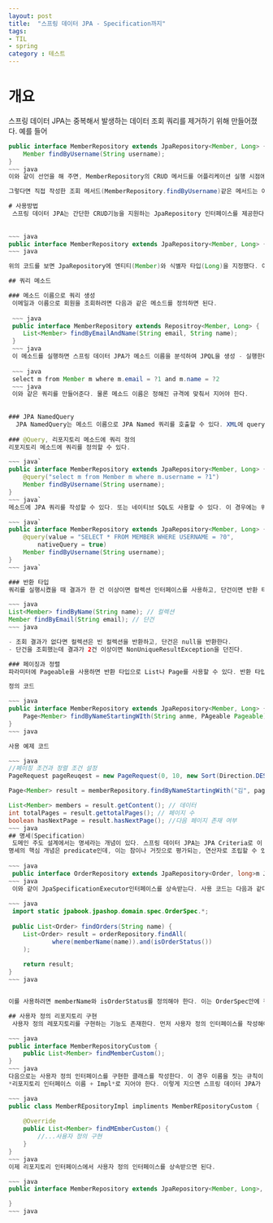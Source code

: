 ```yaml
---
layout: post
title:  "스프링 데이터 JPA - Specification까지"
tags: 
- TIL
- spring
category : 테스트
---
```


# 개요
스프링 데이터 JPA는 중복해서 발생하는 데이터 조회 쿼리를 제거하기 위해 만들어졌다. 예를 들어

~~~ java
public interface MemberRepository extends JpaRepository<Member, Long> {
	Member findByUsername(String username);
}
~~~ java
이와 같이 선언을 해 주면, MemberRepository의 CRUD 메서드를 어플리케이션 실행 시점에 스프링 데이터 JPA가 생성하여 주입해준다. 즉, 개발자가 직접 구현체를 개발하지 않아도 되어 편리하다.

그렇다면 직접 작성한 조회 메서드(MemberRepository.findByUsername)같은 메서드는 어떻게 해야 할까? 이런 메서드는 명명규칙에 맞춰서 추상 메서드를 정의하면, 자동으로 스프링 데이터 JPA가 메서드 이름을 분석하여 쿼리를 실행한다.

# 사용방법
 스프링 데이터 JPA는 간단한 CRUD기능을 지원하는 JpaRepository 인터페이스를 제공한다. 스프링 데이터 JPA를 사용하는 가장 단순한 방법은, 이 인터페이스를 상속바든ㄴ 것이다. 그리고 제네릭에 엔티티 클래스와 식별자 타입을 설정해주면 된다.
 
 
~~~ java
public interface MemberRepository extends JpaRepository<Member, Long> {}
~~~ java

위의 코드를 보면 JpaRepository에 엔티티(Member)와 식별자 타입(Long)을 지정했다. 이제부터 MemberRepository에서 JpaRepository에서 제공하는 기능들을 사용할 수 있다.

## 쿼리 메소드

### 메소드 이름으로 쿼리 생성
 이메일과 이름으로 회원을 조회하려면 다음과 같은 메소드를 정의하면 된다.
 
 ~~~ java
 public interface MemberRepository extends Repositroy<Member, Long> {
 	List<Member> findByEmailAndName(String email, String name);
 }
 ~~~ java
 이 메소드를 실행하면 스프링 데이터 JPA가 메소드 이름을 분석하여 JPQL을 생성 - 실행한다.
 
 ~~~ java
 select m from Member m where m.email = ?1 and m.name = ?2
 ~~~ java
 이와 같은 쿼리를 만들어준다. 물론 메소드 이름은 정해진 규격에 맞춰서 지어야 한다.
 
 
### JPA NamedQuery
  JPA NamedQuery는 메소드 이름으로 JPA Named 쿼리를 호출할 수 있다. XML에 query name을 지정한 다음에 JPA에서 쿼리 네임을 설정해주면 된다.
  
### @Query, 리포지토리 메소드에 쿼리 정의
리포지토리 메소드에 쿼리를 정의할 수 있다. 

~~~ java`
public interface MemberRepository extends JpaRepository<Member, Long> {
	@query("select m from Member m where m.username = ?1")
	Member findByUsername(String username);
}
~~~ java`  
메소드에 JPA 쿼리를 작성할 수 있다. 또는 네이티브 SQL도 사용할 수 있다. 이 경우에는 위치 기반 파라미터가 0부터 시작해야 한다.

~~~ java`
public interface MemberRepository extends JpaRepository<Member, Long> {
	@query(value = "SELECT * FROM MEMBER WHERE USERNAME = ?0",
		nativeQuery = true)
	Member findByUsername(String username);
}
~~~ java`  

### 반환 타입
쿼리를 실행시켰을 때 결과가 한 건 이상이면 컬렉션 인터페이스를 사용하고, 단건이면 반환 타입을 지정해야 한다.

~~~ java
List<Member> findByName(String name); // 컬렉션
Member findByEmail(String email); // 단건
~~~ java

- 조회 결과가 없다면 컬렉션은 빈 컬렉션을 반환하고, 단건은 null을 반환한다.
- 단건을 조회했는데 결과가 2건 이상이면 NonUniqueResultException을 던진다.

### 페이징과 정렬
파라미터에 Pageable을 사용하면 반환 타입으로 List나 Page를 사용할 수 있다. 반환 타입으로 Page를 사용하면 스프링 데이터 JPA는 전체 건수를 조회하는 Count 쿼리를 추가로 호출한다.

정의 코드

~~~ java
public interface MemberRepository extends JpaRepository<Member, Long> {
	Page<Member> findByNameStartingWIth(String anme, PAgeable Pageable);
}
~~~ java

사용 예제 코드

~~~ java
//페이징 조건과 정렬 조건 설정
PageRequest pageReuqest = new PageRequest(0, 10, new Sort(Direction.DESC, "name"));

Page<Member> result = memberRepository.findByNameStartingWith("김", pageRequest);

List<Member> members = result.getContent(); // 데이터
int totalPages = result.gettotalPages(); // 페이지 수
boolean hasNextPage = result.hasNextPage(); //다음 페이지 존재 여부
~~~ java
## 명세(Specification)
 도메인 주도 설계에서는 명세라는 개념이 있다. 스프링 데이터 JPA는 JPA Criteria로 이 개념을 사용할 수 있도록 지원한다.
명세의 핵심 개념은 predicate인데, 이는 참이나 거짓으로 평가되는, 연산자로 조립할 수 있는 개념이다. 예를 들어 데이터를 검색하기 위한 제약 조건(where id = ?, date < ?)에서 제약조건 하나하나를 predicate라고 할 수 있다.
 
~~~ java
 public interface OrderRepository extends JpaRepository<Order, long>m JpaSpecificationExecutor<Order>
~~~ java
 이와 같이 JpaSpecificationExecutor인터페이스를 상속받는다. 사용 코드는 다음과 같다.
 
~~~ java
 import static jpabook.jpashop.domain.spec.OrderSpec.*;
 
 public List<Order> findOrders(String name) {
 	List<Order> result = orderRepository.findAll(
 			where(memberName(name)).and(isOrderStatus())
	);
	
	return result;
}
~~~ java


이를 사용하려면 memberName와 isOrderStatus를 정의해야 한다. 이는 OrderSpec안에 정의되어 있어야 한다. Specification을 정의하려면 Specification인터페이스를 구현하는 클래스(OrderSpec)에서 toPredicate메소드를 구현하면 된다. 

## 사용자 정의 리포지토리 구현
 사용자 정의 레포지토리를 구현하는 기능도 존재한다. 먼저 사용자 정의 인터페이스를 작성해야 한다.

~~~ java
public interface MemberRepositoryCustom {
	public List<Member> findMemberCustom();
}
~~~ java
다음으로는 사용자 정의 인터페이스를 구현한 클래스를 작성한다. 이 경우 이름을 짓는 규칙이 있는데
*리포지토리 인터페이스 이름 + Impl*로 지어야 한다. 이렇게 지으면 스프링 데이터 JPA가 사용자 정의 구현 클래스로 인식하게 된다.

~~~ java
public class MemberREpositoryImpl impliments MemberREpositoryCustom {
	
	@Override
	public List<Member> findMEmberCustom() {
		//...사용자 정의 구현
	}
}
~~~ java
이제 리포지토리 인터페이스에서 사용자 정의 인터페이스를 상속받으면 된다.

~~~ java
public interface MemberRepository extends JpaRepository<Member, Long>, MemberRepositoryCustom {

}
~~~ java

	






